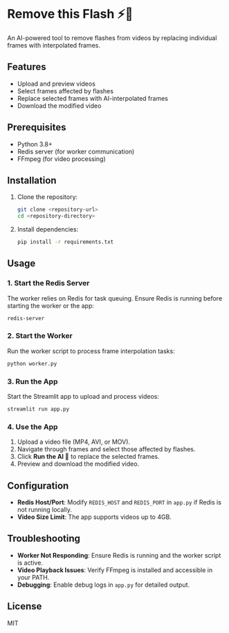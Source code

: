 # Remove this Flash ⚡🎥

An AI-powered tool to remove flashes from videos by replacing individual frames with interpolated frames.

## Features
- Upload and preview videos
- Select frames affected by flashes
- Replace selected frames with AI-interpolated frames
- Download the modified video

## Prerequisites
- Python 3.8+
- Redis server (for worker communication)
- FFmpeg (for video processing)

## Installation

1. Clone the repository:
   ```bash
   git clone <repository-url>
   cd <repository-directory>
   ```

2. Install dependencies:
   ```bash
   pip install -r requirements.txt
   ```

## Usage

### 1. Start the Redis Server
The worker relies on Redis for task queuing. Ensure Redis is running before starting the worker or the app:
   ```bash
   redis-server
   ```

### 2. Start the Worker
Run the worker script to process frame interpolation tasks:
   ```bash
   python worker.py
   ```

### 3. Run the App
Start the Streamlit app to upload and process videos:
   ```bash
   streamlit run app.py
   ```

### 4. Use the App
1. Upload a video file (MP4, AVI, or MOV).
2. Navigate through frames and select those affected by flashes.
3. Click **Run the AI 🚀** to replace the selected frames.
4. Preview and download the modified video.

## Configuration
- **Redis Host/Port**: Modify `REDIS_HOST` and `REDIS_PORT` in `app.py` if Redis is not running locally.
- **Video Size Limit**: The app supports videos up to 4GB.

## Troubleshooting
- **Worker Not Responding**: Ensure Redis is running and the worker script is active.
- **Video Playback Issues**: Verify FFmpeg is installed and accessible in your PATH.
- **Debugging**: Enable debug logs in `app.py` for detailed output.

## License
MIT